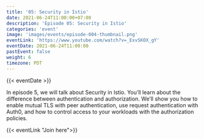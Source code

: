 ```yaml
---
title: '05: Security in Istio'
date: 2021-06-24T11:00:00+07:00
description: 'Episode 05: Security in Istio'
categories: 'event'
image: 'images/events/episode-004-thumbnail.png'
eventLink: 'https://www.youtube.com/watch?v=_ExvSKOX_gY'
eventDate: 2021-06-24T11:00:00
pastEvent: false
weight: 6
timezone: PDT
---
```


{{< eventDate >}}

In episode 5, we will talk about Security in Istio. You’ll learn about the difference between authentication and authorization. We’ll show you how to enable mutual TLS with peer authentication, use request authentication with Auth0, and how to control access to your workloads with the authorization policies.

{{< eventLink "Join here">}}
